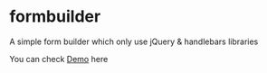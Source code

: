 # formbuilder

A simple form builder which only use jQuery & handlebars libraries

You can check [Demo](https://ahmadof.github.io/formbuilder/designer.html) here